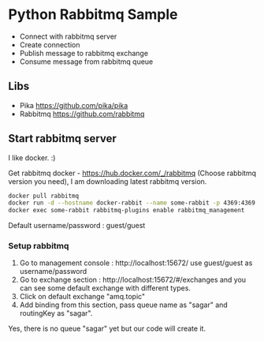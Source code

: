 # Python Rabbitmq Sample

- Connect with rabbitmq server
- Create connection
- Publish message to rabbitmq exchange
- Consume message from rabbitmq queue


## Libs
- Pika https://github.com/pika/pika
- Rabbitmq https://github.com/rabbitmq

## Start rabbitmq server
I like docker. :)

Get rabbitmq docker - https://hub.docker.com/_/rabbitmq (Choose rabbitmq version you need), I am downloading latest rabbitmq version. 

```bash
docker pull rabbitmq
docker run -d --hostname docker-rabbit --name some-rabbit -p 4369:4369 -p 5671:5671 -p 5672:5672 -p 15672:15672 rabbitmq
docker exec some-rabbit rabbitmq-plugins enable rabbitmq_management
```
Default username/password : guest/guest

### Setup rabbitmq
1. Go to management console : http://localhost:15672/ use guest/guest as username/password
2. Go to exchange section : http://localhost:15672/#/exchanges  and you can see some default exchange with different types.
3. Click on default exchange "amq.topic"
4. Add binding from this section, pass queue name as "sagar" and routingKey as "sagar".

Yes, there is no queue "sagar" yet but our code will create it.